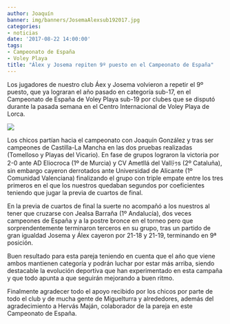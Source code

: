 ```yaml
---
author: Joaquín
banner: img/banners/JosemaAlexsub192017.jpg
categories:
- noticias
date: '2017-08-22 14:00:00'
tags:
- Campeonato de España
- Voley Playa
title: "Álex y Josema repiten 9º puesto en el Campeonato de España"
---
```


Los jugadores de nuestro club Áex y Josema volvieron a repetir el 9º
puesto, que ya lograran el año pasado en categoría sub-17, en el
Campeonato de España de Voley Playa sub-19 por clubes que se disputó
durante la pasada semana en el Centro Internacional de Voley Playa de
Lorca.

![](/img/banners/JosemaAlexsub192017.jpg)

Los chicos partían hacia el campeonato con Joaquín González y tras ser
campeones de Castilla-La Mancha en las dos pruebas realizadas
(Tomelloso y Playas del Vicario). En fase de grupos lograron la
victoria por 2-0 ante AD Eliocroca (1º de Murcia) y CV Ametllá del
Vallﾃｩs (2º Cataluña), sin embargo cayeron derrotados ante Universidad
de Alicante (1º Comunidad Valenciana) finalizando el grupo con triple
empate entre los tres primeros en el que los nuestros quedaban
segundos por coeficientes teniendo que jugar la previa de cuartos de
final.

En la previa de cuartos de final la suerte no acompañó a los nuestros
al tener que cruzarse con Jealsa Barraña (1º Andalucía), dos veces
campeones de España y a la postre bronce en el torneo pero que
sorprendentemente terminaron terceros en su grupo, tras un partido de
gran igualdad Josema y Álex cayeron por 21-18 y 21-19, terminando en
9ª posición.

Buen resultado para esta pareja teniendo en cuenta que el año que
viene ambos mantienen categoría y podrán luchar por estar más arriba,
siendo destacable la evolución deportiva que han experimentado en esta
campaña y que todo apunta a que seguirán mejorando a buen ritmo.

Finalmente agradecer todo el apoyo recibido por los chicos por parte
de todo el club y de mucha gente de Miguelturra y alrededores, además
del agradecimiento a Hervás Maján, colaborador de la pareja en este
Campeonato de España.
